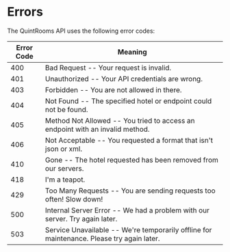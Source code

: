 # Errors
The QuintRooms API uses the following error codes:

Error Code | Meaning
---------- | -------
400 | Bad Request -- Your request is invalid.
401 | Unauthorized -- Your API credentials are wrong.
403 | Forbidden -- You are not allowed in there.
404 | Not Found -- The specified hotel or endpoint could not be found.
405 | Method Not Allowed -- You tried to access an endpoint with an invalid method.
406 | Not Acceptable -- You requested a format that isn't json or xml.
410 | Gone -- The hotel requested has been removed from our servers.
418 | I'm a teapot.
429 | Too Many Requests -- You are sending requests too often! Slow down!
500 | Internal Server Error -- We had a problem with our server. Try again later.
503 | Service Unavailable -- We're temporarily offline for maintenance. Please try again later.
